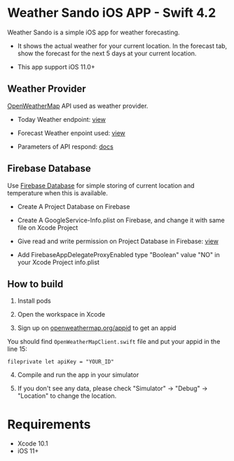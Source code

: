 # Weather Sando iOS APP - Swift 4.2

Weather Sando is a simple iOS app for weather forecasting. 

- It shows the actual weather for your current location. In the forecast tab, show the forecast for the next 5 days at your current location. 

- This app support iOS 11.0+

## Weather Provider

[OpenWeatherMap](http://openweathermap.org/api) API used as weather provider.

- Today Weather endpoint: [view](http://api.openweathermap.org/data/2.5/weather?lat=41.0098876953125&lon=28.8713888390362&units=metric&APPID=67baa261ccbfd6c99703333a6dc8a562)

- Forecast Weather enpoint used: [view](http://api.openweathermap.org/data/2.5/forecast?lat=41.0098876953125&lon=28.8713888390362&units=metric&APPID=67baa261ccbfd6c99703333a6dc8a562)

- Parameters of API respond: [docs](https://openweathermap.org/api)

## Firebase Database

Use [Firebase Database](https://firebase.google.com/docs/database/ios/start) for simple storing of current location  and  temperature when this is available.

- Create A Project Database on Firebase

- Create A GoogleService-Info.plist on Firebase, and change it with same file on Xcode Project 

- Give read and write permission on Project Database in Firebase: [view](https://stackoverflow.com/a/43295908)

- Add FirebaseAppDelegateProxyEnabled type "Boolean" value "NO" in your Xcode Project info.plist

## How to build

1) Install pods

2) Open the workspace in Xcode

3) Sign up on [openweathermap.org/appid](http://openweathermap.org/appid) to get an appid

You should find `OpenWeatherMapClient.swift` file and put your appid in the line 15:

``fileprivate let apiKey = "YOUR_ID"``
 
4) Compile and run the app in your simulator

5) If you don't see any data, please check "Simulator" -> "Debug" -> "Location" to change the location.

# Requirements

* Xcode 10.1
* iOS 11+









